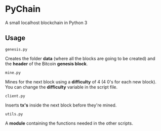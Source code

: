 # PyChain

A small localhost blockchain in Python 3

## Usage

```
genesis.py
```

Creates the folder __data__ (where all the blocks are going to be created) and the __header__ of the Bitcoin __genesis block__.

```
mine.py
```

Mines for the next block using a __difficulty__ of 4 (4 0's for each new block). You can change the __difficulty__ variable in the script file.

```
client.py
```

Inserts __tx's__ inside the next block before they're mined.

```
utils.py
```

A __module__ containing the functions needed in the other scripts.


